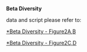 **Beta Diversity**

data and script please refer to:

[*Beta Diversity - Figure2A,B](https://github.com/Fangxi-Xu/E-cigarettes_Saliva_Microbiome/blob/main/Scripts/Figure_2A-B.R)

[*Beta Diversity - Figure2C,D](https://github.com/Fangxi-Xu/E-cigarettes_Saliva_Microbiome/blob/main/Scripts/Figure_2C-D.R)


